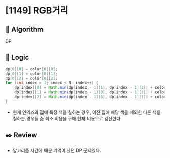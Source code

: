 # [1149] RGB거리

## :pushpin: **Algorithm**

DP

## :round_pushpin: **Logic**

```java
dp[0][0] = color[0][0];
dp[0][1] = color[0][1];
dp[0][2] = color[0][2];
for (int index = 1; index < N; index++) {
    dp[index][0] = Math.min(dp[index - 1][1], dp[index - 1][2]) + color[index][0];
    dp[index][1] = Math.min(dp[index - 1][0], dp[index - 1][2]) + color[index][1];
    dp[index][2] = Math.min(dp[index - 1][0], dp[index - 1][1]) + color[index][2];
}
```

- 현재 인덱스의 집에 특정 색을 칠하는 경우, 이전 집에 해당 색을 제외한 다른 색을 칠하는 경우들 중 최소 비용을 구해 현재 비용으로 갱신한다.

## :black_nib: **Review**
- 알고리즘 시간에 배운 기억이 났던 DP 문제였다.